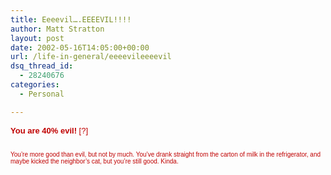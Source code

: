 ```yaml
---
title: Eeeevil….EEEEVIL!!!!
author: Matt Stratton
layout: post
date: 2002-05-16T14:05:00+00:00
url: /life-in-general/eeeevileeeevil
dsq_thread_id:
  - 28240676
categories:
  - Personal

---
```

<font size="2" face="arial" color="#C00000"><b>You are 40% evil!</b> [?]</font>
  
<font size="1" face="arial" color="#C00000"><br /> You&#8217;re more good than evil, but not by much. You&#8217;ve drank straight from the carton of milk in the refrigerator, and maybe kicked the neighbor&#8217;s cat, but you&#8217;re still good. Kinda.<br /> </font>